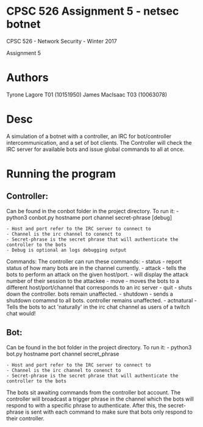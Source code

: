 # CPSC 526 Assignment 5 - netsec botnet

CPSC 526 - Network Security - Winter 2017

Assignment 5

# Authors

Tyrone Lagore T01 (10151950) James MacIsaac T03 (10063078)

# Desc

A simulation of a botnet with a controller, an IRC for bot/controller intercommunication, and a set of bot clients.
The Controller will check the IRC server for available bots and issue global commands to all at once.

# Running the program

## Controller:
  Can be found in the conbot folder in the project directory. To run it:
    - python3 conbot.py hostname port channel secret-phrase [debug]
    
    - Host and port refer to the IRC server to connect to
    - Channel is the irc channel to conenct to
    - Secret-phrase is the secret phrase that will authenticate the controller to the bots
    - Debug is optional an logs debugging output
 
 Commands:
    The controller can run these commands:
    - status - report status of how many bots are in the channel currently.
    - attack <host> <port> - tells the bots to perform an attack on the given host/port. 
                           - will display the attack number of their session to the attackee 
    - move <host> <port> <channel> - moves the bots to a different host/port/channel that
                                      corresponds to an irc server
    - quit - shuts down the controller. bots remain unaffected.
    - shutdown - sends a shutdown comamnd to all bots. controller remains unaffected.
    - actnatural - Tells the bots to act 'naturally' in the irc chat channel as users
                    of a twitch chat would!
## Bot:
  Can be found in the bot folder in the project directory. To run it:
    - python3 bot.py hostname port channel secret_phrase
    
    - Host and port refer to the IRC server to connect to
    - Channel is the irc channel to conenct to
    - Secret-phrase is the secret phrase that will authenticate the controller to the bots
    
  The bots sit awaiting commands from the controller bot account. The controller will broadcast
  a trigger phrase in the channel which the bots will respond to with a specific phrase to authenticate. 
  After this, the secret-phrase is sent with each command to make sure that bots only respond to their controller.

  
     
